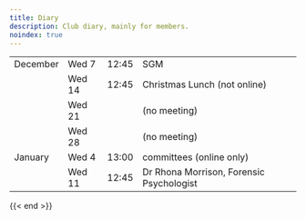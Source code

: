 ```yaml
---
title: Diary
description: Club diary, mainly for members.
noindex: true
---
```

| | | | |
| --- | --- | --- | --- |
| December | Wed 7 | 12:45 | SGM |
| |	Wed 14 | 12:45 | Christmas Lunch (not online) |
| |	Wed 21 | | (no meeting) |
| |	Wed 28 | | (no meeting) |
| January | Wed 4 | 13:00 | committees (online only) |
| | Wed 11 | 12:45 | Dr Rhona Morrison, Forensic Psychologist |

{{< end >}}